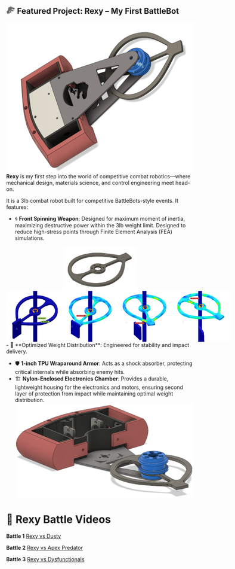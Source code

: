 ## <img src="images/rexy_logo.png" alt="Rexy Front View" width="24" /> Featured Project: **Rexy** – My First BattleBot 

![Rexy Front View](images/rexy.png) 
**Rexy** is my first step into the world of competitive combat robotics—where mechanical design, materials science, and control engineering meet head-on. 

It is a 3lb combat robot built for competitive BattleBots-style events. It features:

- 🌀 **Front Spinning Weapon**: Designed for maximum moment of inertia, maximizing destructive power within the 3lb weight limit. Designed to reduce high-stress points through Finite Element Analysis (FEA) simulations. 
<div style="text-align:center;">
<img src="images/weapon.png" alt="image center" width="200" />
</div>
<div style="display: flex; justify-content: space-around;">
  <img src="images/t_0.png" alt="Image 1" width="150"/>
  <img src="images/t_5.png" alt="Image 2" width="150"/>
  <img src="images/t_15.png" alt="Image 3" width="150"/>
  <img src="images/t_25.png" alt="Image 3" width="150"/>
</div>
- 🧠 **Optimized Weight Distribution**: Engineered for stability and impact delivery.

- 🛡️ **1-inch TPU Wraparound Armor**: Acts as a shock absorber, protecting critical internals while absorbing enemy hits.
- 🏗️ **Nylon-Enclosed Electronics Chamber**: Provides a durable, lightweight housing for the electronics and motors, ensuring second layer of protection from impact while maintaining optimal weight distribution.
![Rexy Front View](images/internals.png)


# 🎥 Rexy Battle Videos

**Battle 1** 
[Rexy vs Dusty](https://www.youtube.com/watch?v=gOBiet8Y5_8&t=16745s)

**Battle 2** 
[Rexy vs Apex Predator](https://www.youtube.com/watch?v=gOBiet8Y5_8&t=20046s)


**Battle 3** 
[Rexy vs Dysfunctionals](https://www.youtube.com/watch?v=gOBiet8Y5_8&t=24045s)
